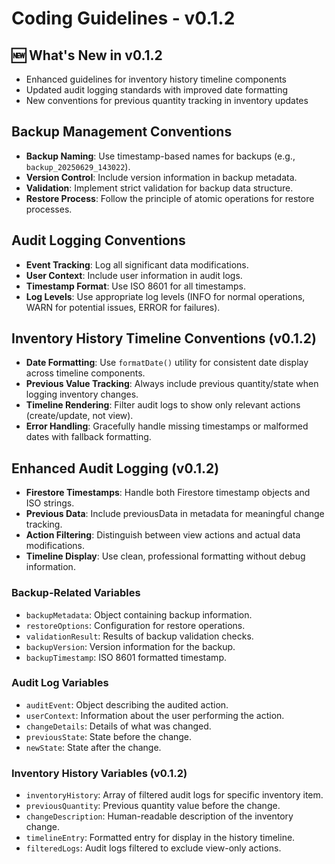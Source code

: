 # Coding Guidelines - v0.1.2

## 🆕 What's New in v0.1.2
- Enhanced guidelines for inventory history timeline components
- Updated audit logging standards with improved date formatting
- New conventions for previous quantity tracking in inventory updates

## Backup Management Conventions
- **Backup Naming**: Use timestamp-based names for backups (e.g., `backup_20250629_143022`).
- **Version Control**: Include version information in backup metadata.
- **Validation**: Implement strict validation for backup data structure.
- **Restore Process**: Follow the principle of atomic operations for restore processes.

## Audit Logging Conventions
- **Event Tracking**: Log all significant data modifications.
- **User Context**: Include user information in audit logs.
- **Timestamp Format**: Use ISO 8601 for all timestamps.
- **Log Levels**: Use appropriate log levels (INFO for normal operations, WARN for potential issues, ERROR for failures).

## Inventory History Timeline Conventions (v0.1.2)
- **Date Formatting**: Use `formatDate()` utility for consistent date display across timeline components.
- **Previous Value Tracking**: Always include previous quantity/state when logging inventory changes.
- **Timeline Rendering**: Filter audit logs to show only relevant actions (create/update, not view).
- **Error Handling**: Gracefully handle missing timestamps or malformed dates with fallback formatting.

## Enhanced Audit Logging (v0.1.2)
- **Firestore Timestamps**: Handle both Firestore timestamp objects and ISO strings.
- **Previous Data**: Include previousData in metadata for meaningful change tracking.
- **Action Filtering**: Distinguish between view actions and actual data modifications.
- **Timeline Display**: Use clean, professional formatting without debug information.

### Backup-Related Variables
- `backupMetadata`: Object containing backup information.
- `restoreOptions`: Configuration for restore operations.
- `validationResult`: Results of backup validation checks.
- `backupVersion`: Version information for the backup.
- `backupTimestamp`: ISO 8601 formatted timestamp.

### Audit Log Variables
- `auditEvent`: Object describing the audited action.
- `userContext`: Information about the user performing the action.
- `changeDetails`: Details of what was changed.
- `previousState`: State before the change.
- `newState`: State after the change.

### Inventory History Variables (v0.1.2)
- `inventoryHistory`: Array of filtered audit logs for specific inventory item.
- `previousQuantity`: Previous quantity value before the change.
- `changeDescription`: Human-readable description of the inventory change.
- `timelineEntry`: Formatted entry for display in the history timeline.
- `filteredLogs`: Audit logs filtered to exclude view-only actions.